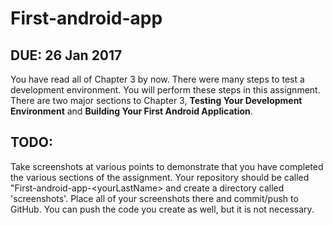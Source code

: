 # First-android-app

## DUE: 26 Jan 2017

You have read all of Chapter 3 by now. There were many steps to test a development environment. You will perform these steps in this assignment. There are two major sections to Chapter 3, **Testing Your Development Environment** and **Building Your First Android Application**. 

## TODO:

Take screenshots at various points to demonstrate that you have completed the various sections of the assignment. Your repository should be called "First-android-app-\<yourLastName\> and create a directory called 'screenshots'. Place all of your screenshots there and commit/push to GitHub. You can push the code you create as well, but it is not necessary. 


